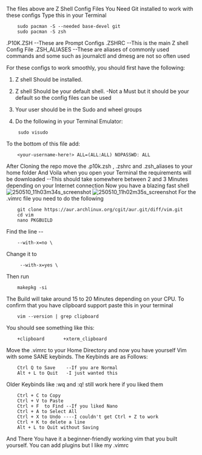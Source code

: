 The files above are Z Shell Config Files 
You Need Git installed to work with these configs
Type this in your Terminal 

        sudo pacman -S --needed base-devel git 
        sudo pacman -S zsh
        
.P10K.ZSH      --These are Prompt Configs
.ZSHRC        --This is the main Z shell Config File
.ZSH_ALIASES  --These are aliases of commonly used commands and some such as journalctl and dmesg are not so often used


For these configs to work smoothly, you should first have the following:
1. Z shell Should be installed.
2. Z shell Should be your default shell.  -Not a Must but it should be your default so the config files can be used
3. Your user should be in the Sudo and wheel groups
4. Do the following in your Terminal Emulator:

        sudo visudo
   
To the bottom of this file add:

        <your-username-here!> ALL=(ALL:ALL) NOPASSWD: ALL
        
After Cloning the repo move the .p10k.zsh , .zshrc and .zsh_aliases to your home folder
And Voila when you open your Terminal the requirements will be downloaded --This should take somewhere between 2 and 3 Minutes depending on your Internet connection
Now you have a blazing fast shell![250510_11h03m34s_screenshot](https://github.com/user-attachments/assets/363efbc5-a786-47c1-bb02-4be9170230e9)
![250510_11h02m35s_screenshot](https://github.com/user-attachments/assets/e52f6a88-6548-4b7b-b600-d48bcbe5d941)
For the .vimrc file you need to do the following 

        git clone https://aur.archlinux.org/cgit/aur.git/diff/vim.git
        cd vim
        nano PKGBUILD
Find the line -- 

        --with-x=no \
Change it to 

         --with-x=yes \
Then run 

        makepkg -si
        
The Build will take around 15 to 20 Minutes depending on your CPU. 
To confirm that you have clipboard support paste this in your terminal

        vim --version | grep clipboard
        
You should see something like this:

        +clipboard       +xterm_clipboard
        
Move the .vimrc to your Home Directory and now you have yourself Vim with some SANE keybinds.
The Keybinds are as Follows:

        Ctrl Q to Save    --If you are Normal
        Alt + L to Quit   -I just wanted this
        
Older Keybinds like :wq and :q! still work here if you liked them

        Ctrl + C to Copy
        Ctrl + V to Paste
        Ctrl + F  to Find --If you liked Nano 
        Ctrl + A to Select All
        Ctrl + X to Undo ----I couldn't get Ctrl + Z to work 
        Ctrl + K to delete a line 
        Alt + L to Quit without Saving 
        
And There You have it a beginner-friendly working vim that you built yourself.
You can add plugins but I like my .vimrc



